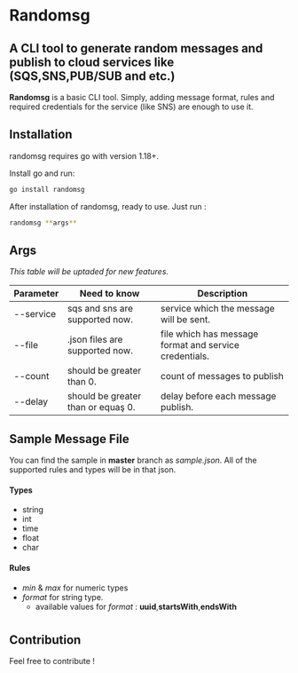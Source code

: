 # Randomsg

## A CLI tool to generate random messages and publish to cloud services like (SQS,SNS,PUB/SUB and etc.)

**Randomsg** is a basic CLI tool. Simply, adding message format, rules and required credentials for the service (like SNS) are enough to use it.

## Installation

randomsg requires go with version 1.18+.

Install go and run:

```sh
go install randomsg
```

After installation of randomsg, ready to use. Just run :

```sh
randomsg **args**
```

## Args

_This table will be uptaded for new features._

| Parameter | Need to know                       | Description                                            |
| --------- | ---------------------------------- | ------------------------------------------------------ |
| --service | sqs and sns are supported now.     | service which the message will be sent.                |
| --file    | .json files are supported now.     | file which has message format and service credentials. |
| --count   | should be greater than 0.          | count of messages to publish                           |
| --delay   | should be greater than or equaş 0. | delay before each message publish.                     |

## Sample Message File

You can find the sample in **master** branch as _sample.json_. All of the supported rules and types will be in that json.

#### Types

- string
- int
- time
- float
- char

#### Rules

- _min_ & _max_ for numeric types
- _format_ for string type.
  - available values for _format_ : **uuid**,**startsWith**,**endsWith**

#

## Contribution

Feel free to contribute !
